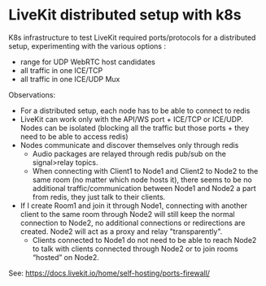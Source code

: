 # LiveKit distributed setup with k8s

K8s infrastructure to test LiveKit required ports/protocols for a distributed setup, experimenting with the various options :

- range for UDP WebRTC host candidates
- all traffic in one ICE/TCP
- all traffic in one ICE/UDP Mux


Observations:

- For a distributed setup, each node has to be able to connect to redis
- LiveKit can work only with the API/WS port + ICE/TCP or ICE/UDP. Nodes can be isolated (blocking all the traffic but those ports + they need to be able to access redis)
- Nodes communicate and discover themselves only through redis
   - Audio packages are relayed through redis pub/sub on the signal>relay topics. 
   - When connecting with Client1 to Node1 and Client2 to Node2 to the same room (no matter which node hosts it), there seems to be no additional traffic/communication between Node1 and Node2 a part from redis, they just talk to their clients.
- If I create Room1 and join it through Node1, connecting with another client to the same room through Node2 will still keep the normal connection to Node2, no additional connections or redirections are created. Node2 will act as a proxy and relay "transparently".
   - Clients connected to Node1 do not need to be able to reach Node2 to talk with clients connected through Node2 or to join rooms “hosted” on Node2.
 

See: https://docs.livekit.io/home/self-hosting/ports-firewall/

